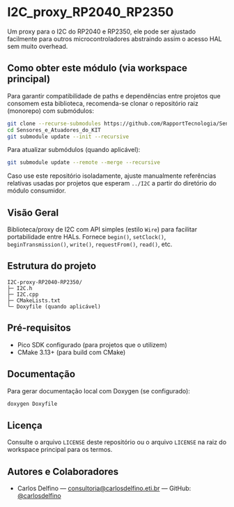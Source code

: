 # I2C_proxy_RP2040_RP2350
Um proxy para o I2C do RP2040 e RP2350, ele pode ser ajustado facilmente para outros microcontroladores abstraindo assim o acesso HAL sem muito overhead.

## Como obter este módulo (via workspace principal)

Para garantir compatibilidade de paths e dependências entre projetos que consomem esta biblioteca, recomenda-se clonar o repositório raiz (monorepo) com submódulos:

```bash
git clone --recurse-submodules https://github.com/RapportTecnologia/Sensores_e_Atuadores_do_Kit_BitDogLab.git Sensores_e_Atuadores_do_KIT
cd Sensores_e_Atuadores_do_KIT
git submodule update --init --recursive
```

Para atualizar submódulos (quando aplicável):

```bash
git submodule update --remote --merge --recursive
```

Caso use este repositório isoladamente, ajuste manualmente referências relativas usadas por projetos que esperam `../I2C` a partir do diretório do módulo consumidor.

## Visão Geral

Biblioteca/proxy de I2C com API simples (estilo `Wire`) para facilitar portabilidade entre HALs. Fornece `begin()`, `setClock()`, `beginTransmission()`, `write()`, `requestFrom()`, `read()`, etc.

## Estrutura do projeto

```
I2C-proxy-RP2040-RP2350/
├─ I2C.h
├─ I2C.cpp
├─ CMakeLists.txt
└─ Doxyfile (quando aplicável)
```

## Pré-requisitos

- Pico SDK configurado (para projetos que o utilizem)
- CMake 3.13+ (para build com CMake)

## Documentação

Para gerar documentação local com Doxygen (se configurado):

```bash
doxygen Doxyfile
```

## Licença

Consulte o arquivo `LICENSE` deste repositório ou o arquivo `LICENSE` na raiz do workspace principal para os termos.

## Autores e Colaboradores

- Carlos Delfino — consultoria@carlosdelfino.eti.br — GitHub: [@carlosdelfino](https://github.com/carlosdelfino)
